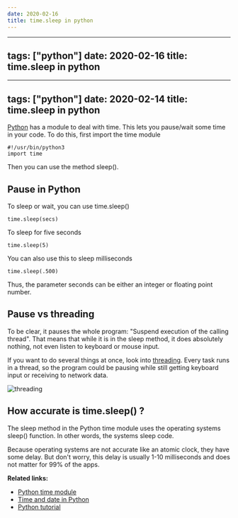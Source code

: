 ```yaml
---
date: 2020-02-16
title: time.sleep in python
---
```

---
tags: ["python"]
date: 2020-02-16
title: time.sleep in python
---
---
tags: ["python"]
date: 2020-02-14
title: time.sleep in python
---
<a href="https://python.org">Python</a> has a module to deal with time. This lets you pause/wait some time in your code. To do this, first import the time module

    #!/usr/bin/python3
    import time

Then you can use the method sleep().

## Pause in Python

To sleep or wait, you can use time.sleep()

    time.sleep(secs)

To sleep for five seconds

    time.sleep(5)

You can also use this to sleep milliseconds

    time.sleep(.500)

Thus, the parameter seconds can be either an integer or floating point number.


## Pause vs threading

To be clear, it pauses the whole program: "Suspend execution of the calling thread". That means that while it is in the sleep method, it does absolutely nothing, not even listen to keyboard or mouse input. 

If you want to do several things at once, look into <a href="https://pythonprogramminglanguage.com/threading/">threading</a>. Every task runs in a thread, so the program could be pausing while still getting keyboard input or receiving to network data.

<img src="https://external-content.duckduckgo.com/iu/?u=http%3A%2F%2Fpitchenginelive.blob.core.windows.net%2Frefinery%2F28f29690-4305-4640-95e9-c04dab195652%2FGallery%2F4df83d29-aac3-4158-aed7-103e1aa26745.png&f=1&nofb=1" alt="threading">

## How accurate is time.sleep() ?

The sleep method in the Python time module uses the operating systems sleep() function. In other words, the systems sleep code. 

Because operating systems are not accurate like an atomic clock, they have some delay. But don't worry, this delay is usually 1-10 milliseconds and does not matter for 99% of the apps.

**Related links:**

* <a href="http://docs.python.org/3.0/library/time.html">Python time module</a>
* <a href="https://pythonbasics.org/time-and-date/">Time and date in Python</a>
* <a href="https://pythonbasics.org/">Python tutorial</a>
